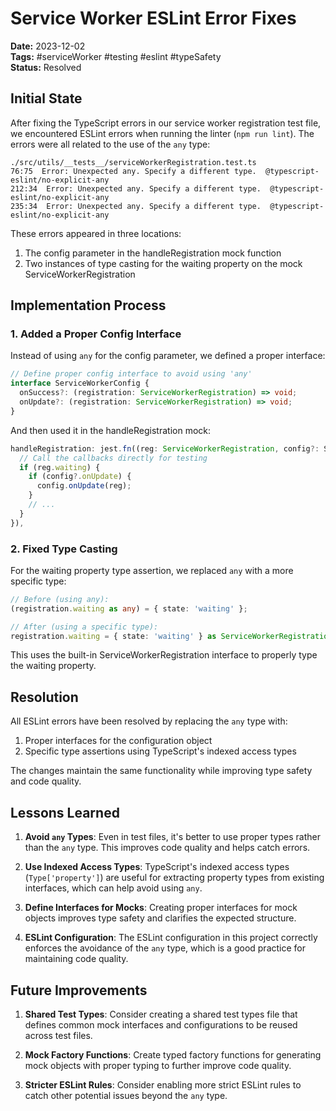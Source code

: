 # Service Worker ESLint Error Fixes

**Date:** 2023-12-02  
**Tags:** #serviceWorker #testing #eslint #typeSafety  
**Status:** Resolved  

## Initial State

After fixing the TypeScript errors in our service worker registration test file, we encountered ESLint errors when running the linter (`npm run lint`). The errors were all related to the use of the `any` type:

```
./src/utils/__tests__/serviceWorkerRegistration.test.ts
76:75  Error: Unexpected any. Specify a different type.  @typescript-eslint/no-explicit-any
212:34  Error: Unexpected any. Specify a different type.  @typescript-eslint/no-explicit-any
235:34  Error: Unexpected any. Specify a different type.  @typescript-eslint/no-explicit-any
```

These errors appeared in three locations:
1. The config parameter in the handleRegistration mock function
2. Two instances of type casting for the waiting property on the mock ServiceWorkerRegistration

## Implementation Process

### 1. Added a Proper Config Interface

Instead of using `any` for the config parameter, we defined a proper interface:

```typescript
// Define proper config interface to avoid using 'any'
interface ServiceWorkerConfig {
  onSuccess?: (registration: ServiceWorkerRegistration) => void;
  onUpdate?: (registration: ServiceWorkerRegistration) => void;
}
```

And then used it in the handleRegistration mock:

```typescript
handleRegistration: jest.fn((reg: ServiceWorkerRegistration, config?: ServiceWorkerConfig) => {
  // Call the callbacks directly for testing
  if (reg.waiting) {
    if (config?.onUpdate) {
      config.onUpdate(reg);
    }
    // ...
  }
}),
```

### 2. Fixed Type Casting

For the waiting property type assertion, we replaced `any` with a more specific type:

```typescript
// Before (using any):
(registration.waiting as any) = { state: 'waiting' };

// After (using a specific type):
registration.waiting = { state: 'waiting' } as ServiceWorkerRegistration['waiting'];
```

This uses the built-in ServiceWorkerRegistration interface to properly type the waiting property.

## Resolution

All ESLint errors have been resolved by replacing the `any` type with:

1. Proper interfaces for the configuration object
2. Specific type assertions using TypeScript's indexed access types

The changes maintain the same functionality while improving type safety and code quality.

## Lessons Learned

1. **Avoid `any` Types**: Even in test files, it's better to use proper types rather than the `any` type. This improves code quality and helps catch errors.

2. **Use Indexed Access Types**: TypeScript's indexed access types (`Type['property']`) are useful for extracting property types from existing interfaces, which can help avoid using `any`.

3. **Define Interfaces for Mocks**: Creating proper interfaces for mock objects improves type safety and clarifies the expected structure.

4. **ESLint Configuration**: The ESLint configuration in this project correctly enforces the avoidance of the `any` type, which is a good practice for maintaining code quality.

## Future Improvements

1. **Shared Test Types**: Consider creating a shared test types file that defines common mock interfaces and configurations to be reused across test files.

2. **Mock Factory Functions**: Create typed factory functions for generating mock objects with proper typing to further improve code quality.

3. **Stricter ESLint Rules**: Consider enabling more strict ESLint rules to catch other potential issues beyond the `any` type.
